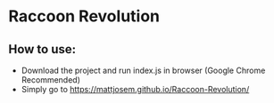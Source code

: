 # Raccoon Revolution

## How to use:
* Download the project and run index.js in browser (Google Chrome Recommended)
* Simply go to https://mattjosem.github.io/Raccoon-Revolution/
